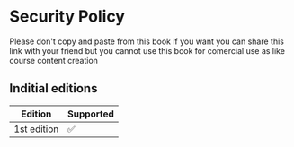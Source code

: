 # Security Policy
Please don't copy and paste from this book if you want you can share this link with your friend but you cannot use this book for comercial use as like course content creation 
## Inditial editions

| Edition | Supported          |
| ------- | ------------------ |
| 1st edition   | :white_check_mark: |
